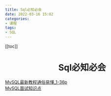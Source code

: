 ```yaml
---
title: Sql必知必会
date: 2022-03-16 15:02
categories:
- 课程
tags:
- SQL
---
```


<!-- more -->

[[toc]]

<div align="center"><h1><strong> Sql必知必会</strong></h1></div>



[MySQL最新教程通俗易懂_1-36p](https://www.bilibili.com/video/BV1NJ411J79W?p=1)  
[MySQL面试知识点](https://www.bilibili.com/video/BV1dU4y187iq?from=search&seid=3917698401964948133&spm_id_from=333.337.0.0)